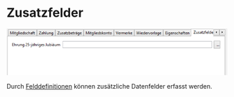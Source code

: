 # Zusatzfelder

![](../../../assets/mitgliedzusatzfelder.png)

Durch [Felddefinitionen](../../administration/felddefinition.md) können zusätzliche Datenfelder erfasst werden.